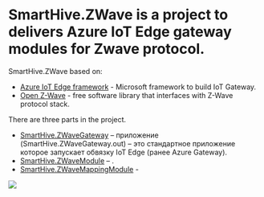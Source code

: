 # SmartHive.ZWave  is a project to delivers Azure IoT Edge gateway modules for Zwave protocol.
SmartHive.ZWave  based on:
<ul>
<li><a href="https://github.com/Azure/iot-edge#azure-iot-edge">Azure IoT Edge framework</a> - Microsoft framework to build IoT Gateway.</li>
<li><a href="https://github.com/OpenZWave/open-zwave">Open Z-Wave</a> - free software library that interfaces with Z-Wave protocol stack.</li>
</ul>

<div>There are three parts in the project. </div>
<ul>
  <li><a href="SmartHive.ZWaveGateway">SmartHive.ZWaveGateway</a> – приложение (SmartHive.ZWaveGateway.out) – это стандартное приложение которое запускает обвязку IoT Edge (ранее Azure Gateway).</li>
  <li><a href="SmartHive.ZWaveModule">SmartHive.ZWaveModule</a> – .</li>
  <li><a href="SmartHive.ZWaveMappingModule">SmartHive.ZWaveMappingModule</a> - </li>
</ul>
<img src="Docs/Images/Architecture.jpg"/>